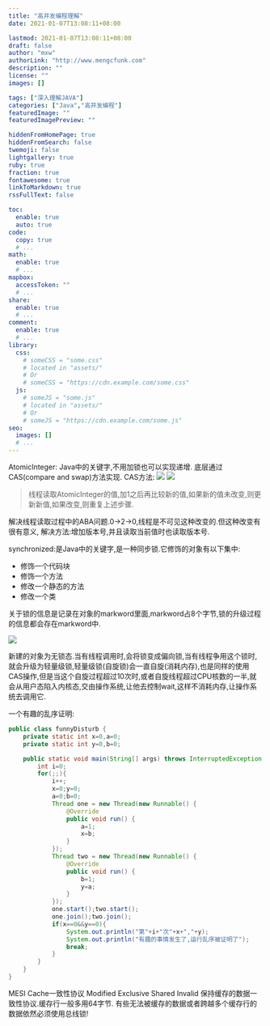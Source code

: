 ```yaml
---
title: "高并发编程理解"
date: 2021-01-07T13:08:11+08:00

lastmod: 2021-01-07T13:08:11+08:00
draft: false
author: "mxw"
authorLink: "http://www.mengcfunk.com"
description: ""
license: ""
images: []

tags: ["深入理解JAVA"]
categories: ["Java","高并发编程"]
featuredImage: ""
featuredImagePreview: ""

hiddenFromHomePage: true
hiddenFromSearch: false
twemoji: false
lightgallery: true
ruby: true
fraction: true
fontawesome: true
linkToMarkdown: true
rssFullText: false

toc:
  enable: true
  auto: true
code:
  copy: true
  # ...
math:
  enable: true
  # ...
mapbox:
  accessToken: ""
  # ...
share:
  enable: true
  # ...
comment:
  enable: true
  # ...
library:
  css:
    # someCSS = "some.css"
    # located in "assets/"
    # Or
    # someCSS = "https://cdn.example.com/some.css"
  js:
    # someJS = "some.js"
    # located in "assets/"
    # Or
    # someJS = "https://cdn.example.com/some.js"
seo:
  images: []
  # ...
---
```

AtomicInteger:
Java中的关键字,不用加锁也可以实现递增.
底层通过CAS(compare and swap)方法实现.
CAS方法:
<img src="/images/cas.png">
<img src="/images/cmpxchg.png">

>线程读取AtomicInteger的值,加1之后再比较新的值,如果新的值未改变,则更新新值,如果改变,则重复上述步骤.

解决线程读取过程中的ABA问题.0->2->0,线程是不可见这种改变的.但这种改变有很有意义,
解决方法:增加版本号,并且读取当前值时也读取版本号.

synchronized:是Java中的关键字,是一种同步锁.它修饰的对象有以下集中:
+ 修饰一个代码块
+ 修饰一个方法
+ 修改一个静态的方法
+ 修改一个类

关于锁的信息是记录在对象的markword里面,markword占8个字节,锁的升级过程的信息都会存在markword中.

<img src = "/images/lockValue.png">

新建的对象为无锁态.当有线程调用时,会将锁变成偏向锁,当有线程争用这个锁时,就会升级为轻量级锁,轻量级锁(自旋锁)会一直自旋(消耗内存),也是同样的使用CAS操作,但是当这个自旋过程超过10次时,或者自旋线程超过CPU核数的一半,就会从用户态陷入内核态,交由操作系统,让他去控制wait,这样不消耗内存,让操作系统去调用它.

一个有趣的乱序证明:
``` java
public class funnyDisturb {
    private static int x=0,a=0;
    private static int y=0,b=0;

    public static void main(String[] args) throws InterruptedException {
        int i=0;
        for(;;){
            i++;
            x=0;y=0;
            a=0;b=0;
            Thread one = new Thread(new Runnable() {
                @Override
                public void run() {
                    a=1;
                    x=b;
                }
            });
            Thread two = new Thread(new Runnable() {
                @Override
                public void run() {
                    b=1;
                    y=a;
                }
            });
            one.start();two.start();
            one.join();two.join();
            if(x==0&&y==0){
                System.out.println("第"+i+"次"+x+","+y);
                System.out.println("有趣的事情发生了,运行乱序被证明了");
                break;
            }
        }
    }
}

```

MESI Cache一致性协议
Modified Exclusive Shared Invalid
保持缓存的数据一致性协议.缓存行一般多用64字节.
有些无法被缓存的数据或者跨越多个缓存行的数据依然必须使用总线锁!